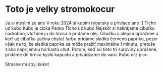# Toto je velky stromokocur

Ja si myslim ze ano
V roku 2024 si kupim rybarsky a privlace ano :]
Ticho uz kubo
Kubo je cicka
Panko
Ticho uz kubo 
Najskôr si nakrájame cibuľku nadrobno, vložíme ju do hrnca a pridáme olej. Cibuľku s olejom opražíme a keď už cibuľka začína chytať farbu pridáme sladkú červenú papriku, pozor však na to, že sladká paprika sa môže pražiť maximálne 1 minútu, pretože získa nepríjemnú horkastú chuť. Potom, keď sú tieto tri suroviny upražené, pridáme do hrnca kyslú kapustu a privádzame do varu.
Kubo drz picu

Strasne mi stoji kokot 
